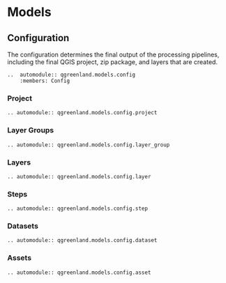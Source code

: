 # Models

## Configuration

The configuration determines the final output of the processing pipelines,
including the final QGIS project, zip package, and layers that are created.

```{eval-rst}
..  automodule:: qgreenland.models.config
    :members: Config
```


### Project

```{eval-rst}
.. automodule:: qgreenland.models.config.project
```


### Layer Groups

```{eval-rst}
.. automodule:: qgreenland.models.config.layer_group
```


### Layers

```{eval-rst}
.. automodule:: qgreenland.models.config.layer
```


### Steps

```{eval-rst}
.. automodule:: qgreenland.models.config.step
```


### Datasets

```{eval-rst}
.. automodule:: qgreenland.models.config.dataset
```


### Assets

```{eval-rst}
.. automodule:: qgreenland.models.config.asset
```
